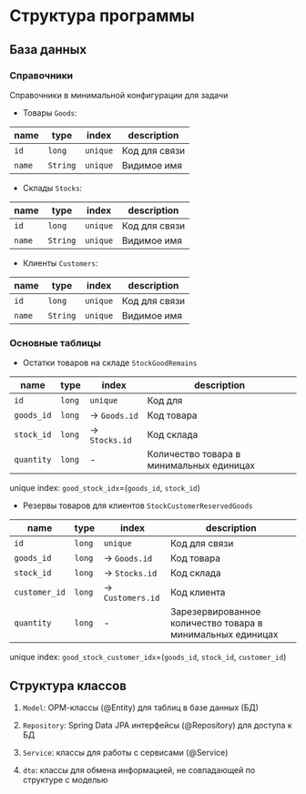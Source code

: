 # Структура программы

## База данных

### Справочники

Справочники в минимальной конфигурации для задачи

- Товары `Goods`: 

|name|type|index|description
|---|---|---|---|
|`id`|`long`|`unique`| Код для связи
|`name`|`String`|`unique`| Видимое имя
   
- Склады `Stocks`:

|name|type|index|description
|---|---|---|---|
|`id`|`long`|`unique`| Код для связи
|`name`|`String`|`unique`| Видимое имя

- Клиенты `Customers`: 

|name|type|index|description
|---|---|---|---|
|`id`|`long`|`unique`| Код для связи
|`name`|`String`|`unique`| Видимое имя

### Основные таблицы

- Остатки товаров на складе `StockGoodRemains` 

|name|type|index|description
|---|---|---|---|
|`id`|`long`|`unique`| Код для 
|`goods_id`|`long`| -> `Goods.id`| Код товара
|`stock_id`|`long`| -> `Stocks.id`| Код склада
|`quantity`|`long`|-| Количество товара в минимальных единицах

unique index: `good_stock_idx`=(`goods_id`, `stock_id`) 

- Резервы товаров для клиентов `StockCustomerReservedGoods`

|name|type|index|description
|---|---|---|---|
|`id`|`long`|`unique`| Код для связи
|`goods_id`|`long`| -> `Goods.id`| Код товара
|`stock_id`|`long`| -> `Stocks.id`| Код склада
|`customer_id`|`long`| -> `Customers.id`| Код клиента
|`quantity`|`long`|-| Зарезервированное количество товара в минимальных единицах

unique index: `good_stock_customer_idx`=(`goods_id`, `stock_id`, `customer_id`)

## Структура классов

1. `Model`: ОРМ-классы (@Entity) для таблиц в базе данных (БД)

2. `Repository`:  Spring Data JPA интерфейсы (@Repository) для доступа к БД

3. `Service`: классы для работы с сервисами (@Service)

4. `dto`: классы для обмена информацией, не совпадающей по структуре с моделью  